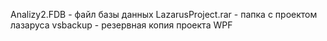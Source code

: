 Analizy2.FDB - файл базы данных
LazarusProject.rar - папка с проектом лазаруса
vsbackup - резервная копия проекта WPF
